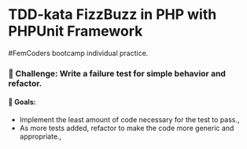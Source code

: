 # TDD-kata FizzBuzz in PHP with PHPUnit Framework

#FemCoders bootcamp individual practice.

<h3> 🎯 Challenge: Write a failure test for simple behavior and refactor.</h2>

<h4> 🏁 Goals:</h4>
<ul>
<li>Implement the least amount of code necessary for the test to pass.,</li>
<li>As more tests added, refactor to make the code more generic and appropriate.,</li>
</ul>
